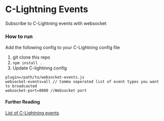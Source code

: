# C-Lightning Events

Subscribe to C-Lightning events with websocket

### How to run

Add the following config to your C-Lightning config file

1) git clone this repo
2) `npm install .`
3) Update C-lightinng config
```
plugin=/path/to/websocket-events.js
websocket-events=all // Comma seperated list of event types you want to broadcasted
websocket-port=8080 //Websocket port
```


#### Further Reading
[List of C-Lightning events](https://lightning.readthedocs.io/PLUGINS.html#event-notifications)